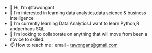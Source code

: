 - 👋 Hi, I’m @tawongant
- 👀 I’m interested in learning data analytics,data science & business intelligence
- 🌱 I’m currently learning Data Analytics.I want to learn Python,R andperhaps SQL.
- 💞️ I’m looking to collaborate on anything that will move from been a novice to skilled.
- 📫 How to reach me : email - tawongant@gmail.com

<!---
tawongant/tawongant is a ✨ special ✨ repository because its `README.md` (this file) appears on your GitHub profile.
You can click the Preview link to take a look at your changes.
--->
